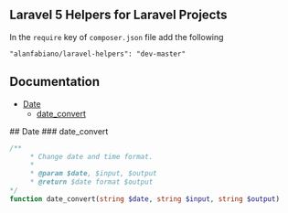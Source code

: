 ## Laravel 5 Helpers for Laravel Projects

In the `require` key of `composer.json` file add the following

    "alanfabiano/laravel-helpers": "dev-master"

## Documentation

* [Date](#arrays)
    * [date_convert](#date_convert)
    
    
<a name="Date"/>
## Date

<a name="date_convert"/>
### date_convert

```php
/**
	 * Change date and time format.
	 *
	 * @param $date, $input, $output
	 * @return $date format $output
*/
function date_convert(string $date, string $input, string $output)
```
